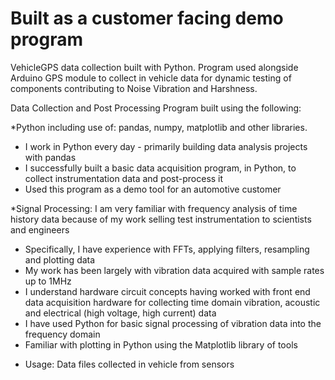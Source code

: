 # Built as a customer facing demo program

VehicleGPS data collection built with Python. Program used alongside Arduino GPS module to collect in vehicle data for dynamic testing of components contributing to Noise Vibration and Harshness.

Data Collection and Post Processing Program built using the following: 

*Python including use of: pandas, numpy, matplotlib and other libraries. 
- I work in Python every day - primarily building data analysis projects with pandas
- I successfully built a basic data acquisition program, in Python, to collect instrumentation data and post-process it
- Used this program as a demo tool for an automotive customer

*Signal Processing: 
I am very familiar with frequency analysis of time history data because of my work selling test instrumentation to scientists and engineers
- Specifically, I have experience with FFTs, applying filters, resampling and plotting data 
- My work has been largely with vibration data acquired with sample rates up to 1MHz 
- I understand hardware circuit concepts having worked with front end data acquisition hardware for collecting time domain vibration, acoustic and electrical (high voltage, high current) data 
- I have used Python for basic signal processing of vibration data into the frequency domain 
- Familiar with plotting in Python using the Matplotlib library of tools 

* Usage: 
Data files collected in vehicle from sensors
